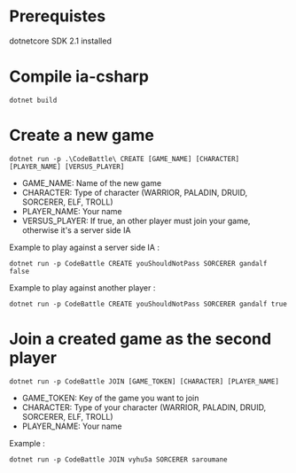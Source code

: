 # Prerequistes

dotnetcore SDK 2.1 installed

# Compile ia-csharp

```
dotnet build
```

# Create a new game

```
dotnet run -p .\CodeBattle\ CREATE [GAME_NAME] [CHARACTER] [PLAYER_NAME] [VERSUS_PLAYER]
```
* GAME_NAME: Name of the new game
* CHARACTER: Type of character (WARRIOR, PALADIN, DRUID, SORCERER, ELF, TROLL)
* PLAYER_NAME: Your name
* VERSUS_PLAYER: If true, an other player must join your game, otherwise it's a server side IA

Example to play against a server side IA :
```
dotnet run -p CodeBattle CREATE youShouldNotPass SORCERER gandalf false
```
Example to play against another player :
```
dotnet run -p CodeBattle CREATE youShouldNotPass SORCERER gandalf true
```

# Join a created game as the second player

```
dotnet run -p CodeBattle JOIN [GAME_TOKEN] [CHARACTER] [PLAYER_NAME]
```
* GAME_TOKEN: Key of the game you want to join
* CHARACTER: Type of your character (WARRIOR, PALADIN, DRUID, SORCERER, ELF, TROLL)
* PLAYER_NAME: Your name

Example :
```
dotnet run -p CodeBattle JOIN vyhu5a SORCERER saroumane
```